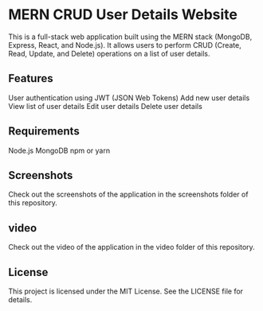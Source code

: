 # MERN CRUD User Details Website

This is a full-stack web application built using the MERN stack (MongoDB, Express, React, and Node.js). It allows users to perform CRUD (Create, Read, Update, and Delete) operations on a list of user details.

## Features

User authentication using JWT (JSON Web Tokens)
Add new user details
View list of user details
Edit user details
Delete user details


## Requirements

Node.js
MongoDB
npm or yarn

## Screenshots

Check out the screenshots of the application in the screenshots folder of this repository.

## video

Check out the video of the application in the video folder of this repository.

## License

This project is licensed under the MIT License. See the LICENSE file for details.



